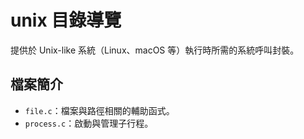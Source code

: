 # unix 目錄導覽

提供於 Unix-like 系統（Linux、macOS 等）執行時所需的系統呼叫封裝。

## 檔案簡介

- `file.c`：檔案與路徑相關的輔助函式。
- `process.c`：啟動與管理子行程。
